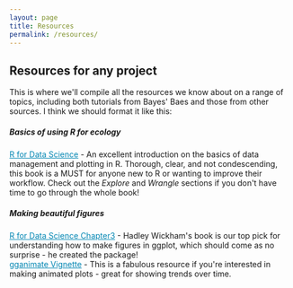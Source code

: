 ```yaml
---
layout: page
title: Resources
permalink: /resources/
---
```


## Resources for any project

This is where we'll compile all the resources we know about on a range of topics, including both tutorials from Bayes' Baes and those from other sources. I think we should format it like this:

##### Basics of using R for ecology

<a href="https://r4ds.had.co.nz/" target="_blank" style="color:#0086b3;">R for Data Science</a> - An excellent introduction on the basics of data management and plotting in R. Thorough, clear, and not condescending, this book is a MUST for anyone new to R or wanting to improve their workflow. Check out the *Explore* and *Wrangle* sections if you don't have time to go through the whole book!

##### Making beautiful figures

<a href="https://r4ds.had.co.nz/data-visualisation.html" target="_blank" style="color:#0086b3;">R for Data Science Chapter3</a> - Hadley Wickham's book is our top pick for understanding how to make figures in ggplot, which should come as no surprise - he created the package! <br>
<a href="https://gganimate.com/articles/gganimate.html" target="_blank" style="color:#0086b3;">gganimate Vignette</a> - This is a fabulous resource if you're interested in making animated plots - great for showing trends over time.
